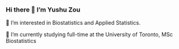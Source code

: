 ### Hi there 👋 I’m Yushu Zou

👀 I’m interested in Biostatistics and Applied Statistics. 

🌱 I’m currently studying full-time at the University of Toronto, MSc Biostatistics


<!--
**reidbrok/ReidBrok** is a ✨ _special_ ✨ repository because its `README.md` (this file) appears on your GitHub profile.

Here are some ideas to get you started:

- 🔭 I’m currently working on ...
- 🌱 I’m currently learning ...
- 👯 I’m looking to collaborate on ...
- 🤔 I’m looking for help with ...
- 💬 Ask me about ...
- 📫 How to reach me: ...
- 😄 Pronouns: ...
- ⚡ Fun fact: ...
-->
